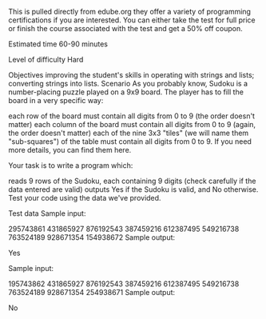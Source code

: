 This is pulled directly from edube.org they offer a variety of programming certifications if you are interested. 
You can either take the test for full price or finish the course associated with the test and get a 50% off coupon.

Estimated time
60-90 minutes

Level of difficulty
Hard

Objectives
improving the student's skills in operating with strings and lists;
converting strings into lists.
Scenario
As you probably know, Sudoku is a number-placing puzzle played on a 9x9 board. The player has to fill the board in a very specific way:

each row of the board must contain all digits from 0 to 9 (the order doesn't matter)
each column of the board must contain all digits from 0 to 9 (again, the order doesn't matter)
each of the nine 3x3 "tiles" (we will name them "sub-squares") of the table must contain all digits from 0 to 9.
If you need more details, you can find them here.

Your task is to write a program which:

reads 9 rows of the Sudoku, each containing 9 digits (check carefully if the data entered are valid)
outputs Yes if the Sudoku is valid, and No otherwise.
Test your code using the data we've provided.

Test data
Sample input:

295743861
431865927
876192543
387459216
612387495
549216738
763524189
928671354
154938672
Sample output:

Yes


Sample input:

195743862
431865927
876192543
387459216
612387495
549216738
763524189
928671354
254938671
Sample output:

No
